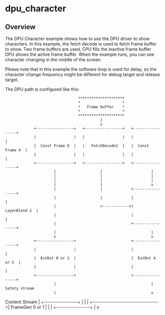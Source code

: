 # dpu_character

## Overview
The DPU Character example shows how to use the DPU driver to show
characters. In this example, the fetch decode is used to fetch frame buffer
to show. Two frame buffers are used, CPU fills the inactive frame buffer
DPU shows the active frame buffer. When the example runs, you can see
character changing in the middle of the screen.

Please note that in this example the software loop is used for delay, so
the character change frequency might be different for debug target and
release target.

The DPU path is configured like this:

                                     *********************
                                     *                   *
                                     *   Frame buffer    *
                                     *                   *
                                     *********************
                                               |
                                               v
                 +-----------------+   +-----------------+   +-----------------+
                 |                 |   |                 |   |                 |
                 |  Const Frame 0  |   |   FetchDecode1  |   |  Const Frame 4  |
                 |                 |   |                 |   |                 |
                 +-----------------+   +-----------------+   +-----------------+
                          |                    |                      |
                          |                    |                      |
                          |                    |                      |
                          |                    |                      v
                          |                    |             +-----------------+
                          |                    |             |                 |
                          |                    +------------>|   LayerBlend 2  |
                          |                                  |                 |
                          |                                  +-----------------+
                          |                                           |
                          v                                           v
                 +-----------------+                         +-----------------+
                 |                 |                         |                 |
                 |  ExtDst 0 or 1  |                         |  ExtDst 4 or 5  |
                 |                 |                         |                 |
                 +-----------------+                         +-----------------+
                          |                                           |       Safety stream
                          |                                           v
 Content Stream           |                                  +-----------------+
                          |                                  |                 |
                          +--------------------------------->| FrameGen 0 or 1 |
                                                             |                 |
                                                             +-----------------+
                                                                      |
                                                                      v

